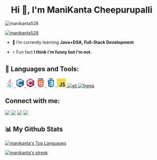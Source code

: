 <h1 align="center">Hi 👋, I'm ManiKanta Cheepurupalli</h1>
<p align="left"> <img src="https://komarev.com/ghpvc/?username=manikanta528&label=Profile%20views&color=0e75b6&style=flat" alt="manikanta528" /> </p>

<p align="left"> <a href="https://twitter.com/manikanta528" target="blank"><img src="https://img.shields.io/twitter/follow/manikanta528?logo=twitter&style=for-the-badge" alt="manikanta528" /></a> </p>

- 🌱 I’m currently learning **Java+DSA, Full-Stack Development**

- ⚡ Fun fact **I think i'm funny but i'm not.**



## 🚀 Languages and Tools:
<p align="left"><a href="https://www.java.com" target="_blank" rel="noreferrer"> <img src="https://raw.githubusercontent.com/devicons/devicon/master/icons/java/java-original.svg" alt="java" width="30" height="30"/> </a> <a href="https://www.cprogramming.com/" target="_blank" rel="noreferrer"> <img src="https://raw.githubusercontent.com/devicons/devicon/master/icons/c/c-original.svg" alt="c" width="30" height="30"/> </a> <a href="https://www.w3schools.com/cpp/" target="_blank" rel="noreferrer"> <img src="https://raw.githubusercontent.com/devicons/devicon/master/icons/cplusplus/cplusplus-original.svg" alt="cplusplus" width="30" height="30"/>   <a href="https://www.w3.org/html/" target="_blank" rel="noreferrer"> <img src="https://raw.githubusercontent.com/devicons/devicon/master/icons/html5/html5-original-wordmark.svg" alt="html5" width="30" height="30"/> </a> </a> <a href="https://www.w3schools.com/css/" target="_blank" rel="noreferrer"> <img src="https://raw.githubusercontent.com/devicons/devicon/master/icons/css3/css3-original-wordmark.svg" alt="css3" width="30" height="30"/> </a> <a href="https://developer.mozilla.org/en-US/docs/Web/JavaScript" target="_blank" rel="noreferrer"> <img src="https://raw.githubusercontent.com/devicons/devicon/master/icons/javascript/javascript-original.svg" alt="javascript" width="30" height="30"/> </a> <a href="https://git-scm.com/" target="_blank" rel="noreferrer"> <img src="https://www.vectorlogo.zone/logos/git-scm/git-scm-icon.svg" alt="git" width="30" height="30"/> </a> <a href="https://www.figma.com/" target="_blank" rel="noreferrer"> <img src="https://www.vectorlogo.zone/logos/figma/figma-icon.svg" alt="figma" width="30" height="30"/> </a> </p>

## Connect with me:

<p align="left">
<a href = "https://twitter.com/manikanta528"><img src="https://img.icons8.com/fluent/48/000000/twitter.png" width="30px"/></a>
<a href = "https://dribbble.com/manikanta528"><img src="https://img.icons8.com/fluency/344/dribbble.png" width="30px"/></a>
<a href = "https://www.instagram.com/manikanta_63030/"><img src="https://img.icons8.com/fluent/48/000000/instagram-new.png" width="30px"/></a>
<a href = "https://www.linkedin.com/in/manikanta528/"><img src="https://img.icons8.com/fluent/48/000000/linkedin.png" width="30px"/></a>
</p>

## 📊 My Github Stats

<p align="left">
<a href="https://github.com/manikanta528"><img alt="manikanta's Top Languages" src="https://github-readme-stats.vercel.app/api/top-langs/?username=manikanta528&langs_count=8&count_private=true&layout=compact&theme=react&hide_border=true&bg_color=0D1117" width="300px"/></a>
</p>
<p align="left">
    <a href="https://github.com/manikanta528">
        <img title="🔥 Get streak stats for your profile at git.io/streak-stats" alt="manikanta's streak" src="https://github-readme-streak-stats.herokuapp.com/?user=manikanta528&theme=black-ice&hide_border=true&stroke=0000&background=060A0CD0"/>
    </a>
</p>

<!--<a href="https://github.com/manikanta528/github-readme-activity-graph"><img alt="manikanta528's Activity Graph" src="https://activity-graph.herokuapp.com/graph?username=manikanta528&bg_color=0D1117&color=5BCDEC&line=5BCDEC&point=FFFFFF&hide_border=true" /></a>-->







